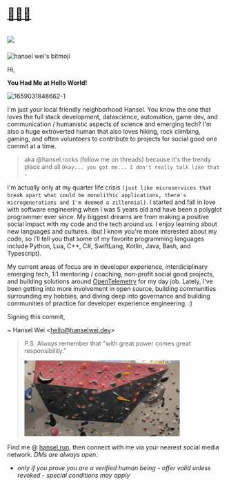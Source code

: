
# [👋🏻👀](https://hansel.run) 
![](https://komarev.com/ghpvc/?username=darkmastermindz&color=blueviolet)
---

<div class="bitmojiAni"><img svg-inline="" src="https://d33wubrfki0l68.cloudfront.net/3ea6eb76f06258da302d0e6688da27208299515e/3c16e/_nuxt/img/52c585f.svg" alt="hansel wei's bitmoji" class="icon" height="200px" width="200px"></div>  

Hi, 

**You Had Me at Hello World!**

![1659031848662-1](https://user-images.githubusercontent.com/6164335/196332880-40364e58-a113-4efd-8f88-62ccbf864a63.jpeg)


I'm just your local friendly neighborhood Hansel. You know the one that loves the full stack development, datascience, automation, game dev, and communication / humanistic aspects of science and emerging tech? I'm also a huge extroverted human that also loves hiking, rock climbing, gaming, and often volunteers to contribute to projects for social good one commit at a time.

> aka @hansel.rocks (follow me on threads) because it's the trendy place and all
> `Okay... you got me... I don't really talk like that -`

I'm actually only at my quarter life crisis `(just like microservices that break apart what could be monolithic applications, there's microgenerations and I'm deemed a zillennial)`. I started and fall in love with software engineering when I was 5 years old and have been a polyglot programmer ever since. My biggest dreams are from making a positive social impact with my code and the tech around us. I enjoy learning about new languages and cultures. (but I know you're more interested about my code, so I'll tell you that some of my favorite programming languages include Python, Lua, C++, C#, SwiftLang, Kotlin, Java, Bash, and Typescript).

My current areas of focus are in developer experience, interdiciplinary emerging tech, 1:1 mentoring / coaching, non-profit social good projects, and building solutions around [OpenTelemetry](https://opentelemetry.io) for my day job. Lately, I've been getting into more involvement in open source, building communities surrounding my hobbies, and diving deep into governance and building communities of practice for developer experience engineering. :)

 Signing this commit,


 ~ Hansel Wei <<hello@hanselwei.dev>>
 
 > P.S. Always remember that "with great power comes great responsibility."
 > 
 > ![1659031848662-2](https://raw.githubusercontent.com/darkmastermindz/darkmastermindz/main/assets/media/gifs/antigravity-spidey-boulder.gif)


Find me @ [hansel.run](https://hansel.run), then connect with me via your nearest social media network. *DMs are always open.*
- *only if you prove you are a verified human being - offer valid unless revoked - special conditions may apply*

